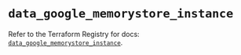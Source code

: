 # `data_google_memorystore_instance`

Refer to the Terraform Registry for docs: [`data_google_memorystore_instance`](https://registry.terraform.io/providers/hashicorp/google-beta/6.42.0/docs/data-sources/google_memorystore_instance).
